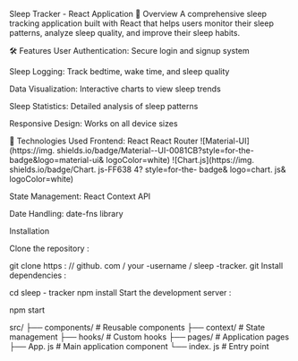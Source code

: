 Sleep Tracker - React Application
🌟 Overview
A comprehensive sleep tracking application built with React that helps users monitor their sleep patterns, analyze sleep quality, and improve their sleep habits.

🛠 Features
User Authentication: Secure login and signup system

Sleep Logging: Track bedtime, wake time, and sleep quality

Data Visualization: Interactive charts to view sleep trends

Sleep Statistics: Detailed analysis of sleep patterns

Responsive Design: Works on all device sizes

🚀 Technologies Used
Frontend:
React
React Router
![Material-UI](https://img. shields.io/badge/Material--UI-0081CB?style=for-the- badge&logo=material-ui& logoColor=white)
![Chart.js](https://img. shields.io/badge/Chart. js-FF638 4? style=for-the- badge& logo=chart. js& logoColor=white)

State Management: React Context API

Date Handling: date-fns library


Installation

Clone the repository :


git  clone  https  :  //  github.  com  /  your  -username  /  sleep  -tracker.  git
Install dependencies :


cd  sleep  -  tracker
npm  install
Start the development server :


npm  start

src/
  ├──  components/    #  Reusable  components
  ├──  context/       #  State  management
  ├──  hooks/         #  Custom  hooks
  ├──  pages/         #  Application  pages
  ├──  App.  js       #  Main  application  component
  └──  index.  js     #  Entry  point
